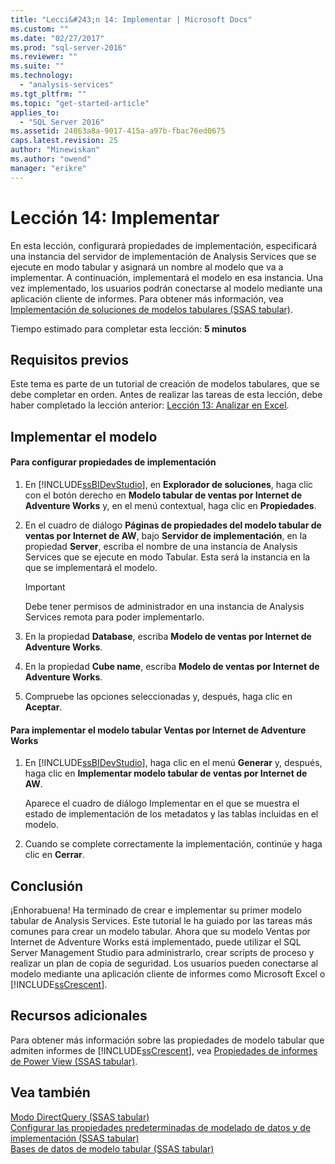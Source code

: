 ```yaml
---
title: "Lecci&#243;n 14: Implementar | Microsoft Docs"
ms.custom: ""
ms.date: "02/27/2017"
ms.prod: "sql-server-2016"
ms.reviewer: ""
ms.suite: ""
ms.technology: 
  - "analysis-services"
ms.tgt_pltfrm: ""
ms.topic: "get-started-article"
applies_to: 
  - "SQL Server 2016"
ms.assetid: 24863a8a-9017-415a-a97b-fbac76ed0675
caps.latest.revision: 25
author: "Minewiskan"
ms.author: "owend"
manager: "erikre"
---
```

# Lecci&#243;n 14: Implementar
En esta lección, configurará propiedades de implementación, especificará una instancia del servidor de implementación de Analysis Services que se ejecute en modo tabular y asignará un nombre al modelo que va a implementar. A continuación, implementará el modelo en esa instancia. Una vez implementado, los usuarios podrán conectarse al modelo mediante una aplicación cliente de informes. Para obtener más información, vea [Implementación de soluciones de modelos tabulares &#40;SSAS tabular&#41;](../analysis-services/tabular-models/tabular-model-solution-deployment-ssas-tabular.md).  
  
Tiempo estimado para completar esta lección: **5 minutos**  
  
## Requisitos previos  
Este tema es parte de un tutorial de creación de modelos tabulares, que se debe completar en orden. Antes de realizar las tareas de esta lección, debe haber completado la lección anterior: [Lección 13: Analizar en Excel](../analysis-services/lesson-13-analyze-in-excel.md).  
  
## Implementar el modelo  
  
#### Para configurar propiedades de implementación  
  
1.  En [!INCLUDE[ssBIDevStudio](../includes/ssbidevstudio-md.md)], en **Explorador de soluciones**, haga clic con el botón derecho en **Modelo tabular de ventas por Internet de Adventure Works** y, en el menú contextual, haga clic en **Propiedades**.  
  
2.  En el cuadro de diálogo **Páginas de propiedades del modelo tabular de ventas por Internet de AW**, bajo **Servidor de implementación**, en la propiedad **Server**, escriba el nombre de una instancia de Analysis Services que se ejecute en modo Tabular. Esta será la instancia en la que se implementará el modelo.  
  
    > [!IMPORTANT]  
    > Debe tener permisos de administrador en una instancia de Analysis Services remota para poder implementarlo.  
  
3.  En la propiedad **Database**, escriba **Modelo de ventas por Internet de Adventure Works**.  
  
4.  En la propiedad **Cube name**, escriba **Modelo de ventas por Internet de Adventure Works**.  
  
5.  Compruebe las opciones seleccionadas y, después, haga clic en **Aceptar**.  
  
#### Para implementar el modelo tabular Ventas por Internet de Adventure Works  
  
1.  En [!INCLUDE[ssBIDevStudio](../includes/ssbidevstudio-md.md)], haga clic en el menú **Generar** y, después, haga clic en **Implementar modelo tabular de ventas por Internet de AW**.  
  
    Aparece el cuadro de diálogo Implementar en el que se muestra el estado de implementación de los metadatos y las tablas incluidas en el modelo.  
  
2. Cuando se complete correctamente la implementación, continúe y haga clic en **Cerrar**.  
  
## Conclusión  
¡Enhorabuena! Ha terminado de crear e implementar su primer modelo tabular de Analysis Services. Este tutorial le ha guiado por las tareas más comunes para crear un modelo tabular. Ahora que su modelo Ventas por Internet de Adventure Works está implementado, puede utilizar el SQL Server Management Studio para administrarlo, crear scripts de proceso y realizar un plan de copia de seguridad. Los usuarios pueden conectarse al modelo mediante una aplicación cliente de informes como Microsoft Excel o [!INCLUDE[ssCrescent](../includes/sscrescent-md.md)].  
  
## Recursos adicionales  
Para obtener más información sobre las propiedades de modelo tabular que admiten informes de [!INCLUDE[ssCrescent](../includes/sscrescent-md.md)], vea [Propiedades de informes de Power View &#40;SSAS tabular&#41;](../analysis-services/tabular-models/power-view-reporting-properties-ssas-tabular.md).  
  
## Vea también  
[Modo DirectQuery &#40;SSAS tabular&#41;](../analysis-services/tabular-models/directquery-mode-ssas-tabular.md)  
[Configurar las propiedades predeterminadas de modelado de datos y de implementación &#40;SSAS tabular&#41;](../analysis-services/tabular-models/configure-default-data-modeling-and-deployment-properties-ssas-tabular.md)  
[Bases de datos de modelo tabular &#40;SSAS tabular&#41;](../analysis-services/tabular-models/tabular-model-databases-ssas-tabular.md)  
  
  
  
